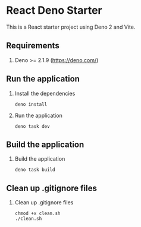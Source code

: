 # React Deno Starter

This is a React starter project using Deno 2 and Vite.

## Requirements

1. Deno >= 2.1.9 (https://deno.com/)

## Run the application

1. Install the dependencies
   ```
   deno install
   ```
2. Run the application
   ```
   deno task dev
   ```

## Build the application

1. Build the application
   ```
   deno task build
   ```

## Clean up .gitignore files

1. Clean up .gitignore files
   ```
   chmod +x clean.sh
   ./clean.sh
   ```
